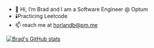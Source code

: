 - 👋 Hi, I’m Brad and I am a Software Engineer @ Optum
- 🕯️Practicing Leetcode
- 📫  reach me at horlandb@pm.me


[![Brad's GitHub stats](https://github-readme-stats.vercel.app/api?username=BradleySH)](https://github.com/BradleySH/github-readme-stats)
<!---
BradleySH/BradleySH is a ✨ special ✨ repository because its `README.md` (this file) appears on your GitHub profile.
You can click the Preview link to take a look at your changes.
--->
